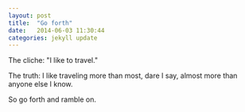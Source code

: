 ```yaml
---
layout: post
title:  "Go forth"
date:   2014-06-03 11:30:44
categories: jekyll update
---
```


The cliche: "I like to travel." 

The truth: I like traveling more than most, dare I say, almost more than anyone else I know.  

So go forth and ramble on. 
